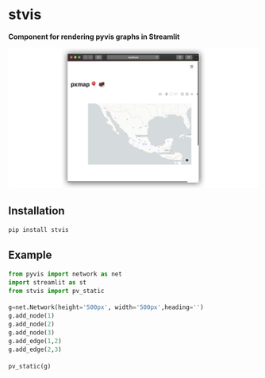 # stvis
**Component for rendering pyvis graphs in Streamlit**


!["streamlit_pxmap example"](image/pxmap.png)
## Installation

```python
pip install stvis
```

## Example

```python
from pyvis import network as net
import streamlit as st
from stvis import pv_static

g=net.Network(height='500px', width='500px',heading='')
g.add_node(1)
g.add_node(2)
g.add_node(3)
g.add_edge(1,2)
g.add_edge(2,3) 

pv_static(g)
```


